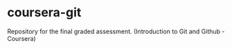 # coursera-git
Repository for the final graded assessment. (Introduction to Git and Github - Coursera)
